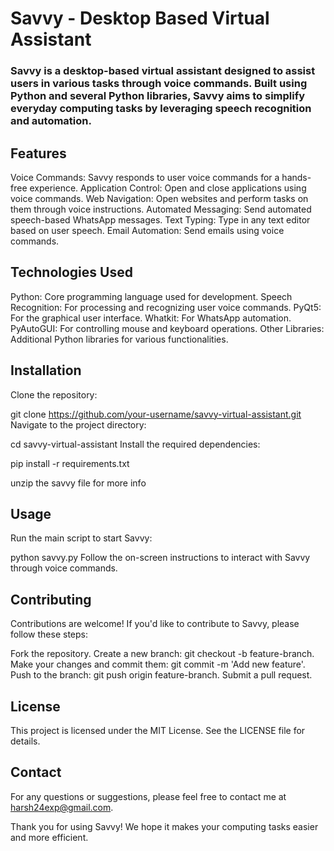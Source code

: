 # Savvy - Desktop Based Virtual Assistant
### Savvy is a desktop-based virtual assistant designed to assist users in various tasks through voice commands. Built using Python and several Python libraries, Savvy aims to simplify everyday computing tasks by leveraging speech recognition and automation.

## Features
Voice Commands: Savvy responds to user voice commands for a hands-free experience.
Application Control: Open and close applications using voice commands.
Web Navigation: Open websites and perform tasks on them through voice instructions.
Automated Messaging: Send automated speech-based WhatsApp messages.
Text Typing: Type in any text editor based on user speech.
Email Automation: Send emails using voice commands.
## Technologies Used
Python: Core programming language used for development.
Speech Recognition: For processing and recognizing user voice commands.
PyQt5: For the graphical user interface.
Whatkit: For WhatsApp automation.
PyAutoGUI: For controlling mouse and keyboard operations.
Other Libraries: Additional Python libraries for various functionalities.
## Installation
Clone the repository:


git clone https://github.com/your-username/savvy-virtual-assistant.git
Navigate to the project directory:

cd savvy-virtual-assistant
Install the required dependencies:

pip install -r requirements.txt

unzip the savvy file for more info
## Usage
Run the main script to start Savvy:


python savvy.py
Follow the on-screen instructions to interact with Savvy through voice commands.

## Contributing
Contributions are welcome! If you'd like to contribute to Savvy, please follow these steps:

Fork the repository.
Create a new branch: git checkout -b feature-branch.
Make your changes and commit them: git commit -m 'Add new feature'.
Push to the branch: git push origin feature-branch.
Submit a pull request.
## License
This project is licensed under the MIT License. See the LICENSE file for details.

## Contact
For any questions or suggestions, please feel free to contact me at harsh24exp@gmail.com.

Thank you for using Savvy! We hope it makes your computing tasks easier and more efficient.
